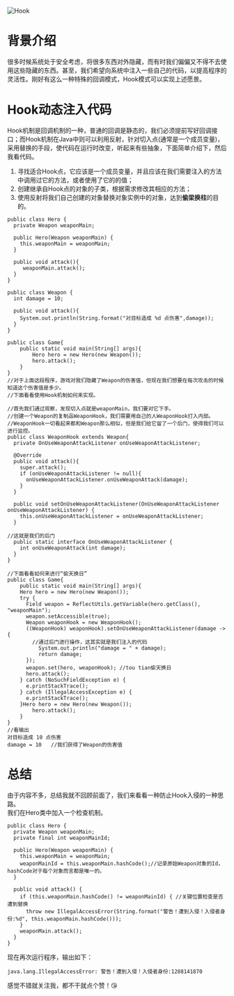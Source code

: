 ![Hook](http://upload-images.jianshu.io/upload_images/1869462-242d8f79d85e857f.jpg?imageMogr2/auto-orient/strip%7CimageView2/2/w/1240)

# 背景介绍
很多时候系统处于安全考虑，将很多东西对外隐藏，而有时我们偏偏又不得不去使用这些隐藏的东西。甚至，我们希望向系统中注入一些自己的代码，以提高程序的灵活性。刚好有这么一种特殊的回调模式，Hook模式可以实现上述愿景。

# Hook动态注入代码
Hook机制是回调机制的一种，普通的回调是静态的，我们必须提前写好回调接口；而Hook机制在Java中则可以利用反射，针对切入点(通常是一个成员变量)，采用替换的手段，使代码在运行时改变，听起来有些抽象，下面简单介绍下，然后我看代码。
1. 寻找适合Hook点，它应该是一个成员变量，并且应该在我们需要注入的方法中调用过它的方法，或者使用了它的的值；
2. 创建继承自Hook点的对象的子类，根据需求修改其相应的方法；
3. 使用反射将我们自己创建的对象替换对象实例中的对象，达到**偷梁换柱**的目的。  

```
public class Hero {
  private Weapon weaponMain;

  public Hero(Weapon weaponMain) {
    this.weaponMain = weaponMain;
  }

  public void attack(){
     weaponMain.attack();
  }
}

public class Weapon {
  int damage = 10;

  public void attack(){
    System.out.println(String.format("对目标造成 %d 点伤害",damage));
  }
}

public class Game{
    public static void main(String[] args){
        Hero hero = new Hero(new Weapon());
        hero.attack();
    }
}
//对于上面这段程序，游戏对我们隐藏了Weapon的伤害值，但现在我们想要在每次攻击的时候知道这个伤害值是多少。
//下面看看使用Hook机制如何来实现。

//首先我们通过观察，发现切入点就是weaponMain，我们要对它下手。
//创建一个Weapon的复制品WeaponHook，我们需要用自己的人WeaponHook打入内部。
//WeaponHook一切看起来都和Weapon那么相似，但是我们给它留了一个后门，使得我们可以进行监控。
public class WeaponHook extends Weapon{
  private OnUseWeaponAttackListener onUseWeaponAttackListener;

  @Override
  public void attack(){
    super.attack();
    if (onUseWeaponAttackListener != null){
      onUseWeaponAttackListener.onUseWeaponAttack(damage);
    }
  }

  public void setOnUseWeaponAttackListener(OnUseWeaponAttackListener onUseWeaponAttackListener) {
    this.onUseWeaponAttackListener = onUseWeaponAttackListener;
  }

//这就是我们的后门
  public static interface OnUseWeaponAttackListener {
    int onUseWeaponAttack(int damage);
  }
}

//下面看看如何来进行“偷天换日”
public class Game{
    public static void main(String[] args){
    Hero hero = new Hero(new Weapon());
    try {
      Field weapon = ReflectUtils.getVariable(hero.getClass(), "weaponMain");
      weapon.setAccessible(true);
      Weapon weaponHook = new WeaponHook();
      ((WeaponHook) weaponHook).setOnUseWeaponAttackListener(damage -> {
        //通过后门进行操作，这其实就是我们注入的代码
          System.out.println("damage = " + damage);
          return damage;
      });
      weapon.set(hero, weaponHook); //tou tian偷天换日
      hero.attack();
    } catch (NoSuchFieldException e) {
      e.printStackTrace();
    } catch (IllegalAccessException e) {
      e.printStackTrace();
    }Hero hero = new Hero(new Weapon());
        hero.attack();
    }
}
//看输出
对目标造成 10 点伤害
damage = 10   //我们获得了Weapon的伤害值
```
# 总结
由于内容不多，总结我就不回顾前面了，我们来看看一种防止Hook入侵的一种思路。  
我们在Hero类中加入一个检查机制。
```
public class Hero {
  private Weapon weaponMain;
  private final int weaponMainId; 

  public Hero(Weapon weaponMain) {
    this.weaponMain = weaponMain;
    weaponMainId = this.weaponMain.hashCode();//记录原始Weapon对象的Id，hashCode对于每个对象而言都是唯一的。
  }

  public void attack() {
    if (this.weaponMain.hashCode() != weaponMainId) { //关键位置检查是否遭到替换
      throw new IllegalAccessError(String.format("警告！遭到入侵！入侵者身份:%d", this.weaponMain.hashCode()));
    }
    weaponMain.attack();
  }
}
```
现在再次运行程序，输出如下：
```
java.lang.IllegalAccessError: 警告！遭到入侵！入侵者身份:1288141870
```
感觉不错就关注我，都不干就点个赞！😘
